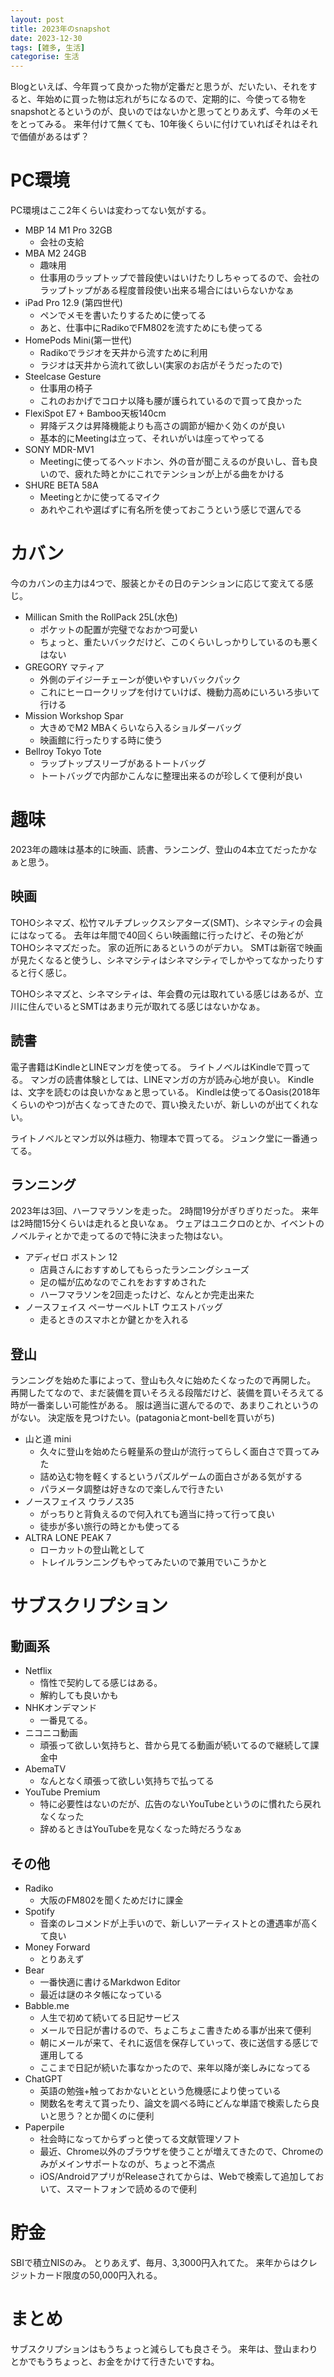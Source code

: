 ```yaml
---
layout: post
title: 2023年のsnapshot
date: 2023-12-30
tags: [雑多, 生活]
categorise: 生活
---
```


Blogといえば、今年買って良かった物が定番だと思うが、だいたい、それをすると、年始めに買った物は忘れがちになるので、定期的に、今使ってる物をsnapshotとるというのが、良いのではないかと思ってとりあえず、今年のメモをとってみる。
来年付けて無くても、10年後くらいに付けていればそれはそれで価値があるはず？

# PC環境
PC環境はここ2年くらいは変わってない気がする。

- MBP 14 M1 Pro 32GB
  - 会社の支給
- MBA M2 24GB
  - 趣味用
  - 仕事用のラップトップで普段使いはいけたりしちゃってるので、会社のラップトップがある程度普段使い出来る場合にはいらないかなぁ
- iPad Pro 12.9 (第四世代)
  - ペンでメモを書いたりするために使ってる
  - あと、仕事中にRadikoでFM802を流すためにも使ってる
- HomePods Mini(第一世代)
  - Radikoでラジオを天井から流すために利用
  - ラジオは天井から流れて欲しい(実家のお店がそうだったので)
- Steelcase Gesture
  - 仕事用の椅子
  - これのおかげでコロナ以降も腰が護られているので買って良かった
- FlexiSpot E7 + Bamboo天板140cm
  - 昇降デスクは昇降機能よりも高さの調節が細かく効くのが良い
  - 基本的にMeetingは立って、それいがいは座ってやってる
- SONY MDR-MV1
  - Meetingに使ってるヘッドホン、外の音が聞こえるのが良いし、音も良いので、疲れた時とかにこれでテンションが上がる曲をかける
- SHURE BETA 58A
  - Meetingとかに使ってるマイク
  - あれやこれや選ばずに有名所を使っておこうという感じで選んでる

# カバン
今のカバンの主力は4つで、服装とかその日のテンションに応じて変えてる感じ。

- Millican Smith the RollPack 25L(水色)
  - ポケットの配置が完璧でなおかつ可愛い
  - ちょっと、重たいバックだけど、このくらいしっかりしているのも悪くはない
- GREGORY マティア
  - 外側のデイジーチェーンが使いやすいバックパック
  - これにヒーロークリップを付けていけば、機動力高めにいろいろ歩いて行ける
- Mission Workshop Spar
  - 大きめでM2 MBAくらいなら入るショルダーバッグ
  - 映画館に行ったりする時に使う
- Bellroy Tokyo Tote
  - ラップトップスリーブがあるトートバッグ
  - トートバッグで内部かこんなに整理出来るのが珍しくて便利が良い


# 趣味
2023年の趣味は基本的に映画、読書、ランニング、登山の4本立てだったかなぁと思う。

## 映画
TOHOシネマズ、松竹マルチプレックスシアターズ(SMT)、シネマシティの会員にはなってる。
去年は年間で40回くらい映画館に行ったけど、その殆どがTOHOシネマズだった。
家の近所にあるというのがデカい。
SMTは新宿で映画が見たくなると使うし、シネマシティはシネマシティでしかやってなかったりすると行く感じ。

TOHOシネマズと、シネマシティは、年会費の元は取れている感じはあるが、立川に住んでいるとSMTはあまり元が取れてる感じはないかなぁ。

## 読書
電子書籍はKindleとLINEマンガを使ってる。
ライトノベルはKindleで買ってる。
マンガの読書体験としては、LINEマンガの方が読み心地が良い。
Kindleは、文字を読むのは良いかなぁと思っている。
Kindleは使ってるOasis(2018年くらいのやつ)が古くなってきたので、買い換えたいが、新しいのが出てくれない。

ライトノベルとマンガ以外は極力、物理本で買ってる。
ジュンク堂に一番通ってる。

## ランニング
2023年は3回、ハーフマラソンを走った。
2時間19分がぎりぎりだった。
来年は2時間15分くらいは走れると良いなぁ。
ウェアはユニクロのとか、イベントのノベルティとかで走ってるので特に決まった物はない。

- アディゼロ ボストン 12
  - 店員さんにおすすめしてもらったランニングシューズ
  - 足の幅が広めなのでこれをおすすめされた
  - ハーフマラソンを2回走ったけど、なんとか完走出来た
- ノースフェイス ペーサーベルトLT ウエストバッグ
  - 走るときのスマホとか鍵とかを入れる

## 登山
ランニングを始めた事によって、登山も久々に始めたくなったので再開した。
再開したてなので、まだ装備を買いそろえる段階だけど、装備を買いそろえてる時が一番楽しい可能性がある。
服は適当に選んでるので、あまりこれというのがない。
決定版を見つけたい。(patagoniaとmont-bellを買いがち)

- 山と道 mini
  - 久々に登山を始めたら軽量系の登山が流行ってらしく面白さで買ってみた
  - 詰め込む物を軽くするというパズルゲームの面白さがある気がする
  - パラメータ調整は好きなので楽しんで行きたい
- ノースフェイス ウラノス35
  - がっちりと背負えるので何入れても適当に持って行って良い
  - 徒歩が多い旅行の時とかも使ってる
- ALTRA LONE PEAK 7
  - ローカットの登山靴として
  - トレイルランニングもやってみたいので兼用でいこうかと

# サブスクリプション
## 動画系

- Netflix
  - 惰性で契約してる感じはある。
  - 解約しても良いかも
- NHKオンデマンド
  - 一番見てる。
- ニコニコ動画
  - 頑張って欲しい気持ちと、昔から見てる動画が続いてるので継続して課金中
- AbemaTV
  - なんとなく頑張って欲しい気持ちで払ってる
- YouTube Premium
  - 特に必要性はないのだが、広告のないYouTubeというのに慣れたら戻れなくなった
  - 辞めるときはYouTubeを見なくなった時だろうなぁ

## その他
- Radiko
  - 大阪のFM802を聞くためだけに課金
- Spotify
  - 音楽のレコメンドが上手いので、新しいアーティストとの遭遇率が高くて良い
- Money Forward
  - とりあえず
- Bear
  - 一番快適に書けるMarkdwon Editor
  - 最近は謎のネタ帳になっている
- Babble.me
  - 人生で初めて続いてる日記サービス
  - メールで日記が書けるので、ちょこちょこ書きためる事が出来て便利
  - 朝にメールが来て、それに返信を保存していって、夜に送信する感じで運用してる
  - ここまで日記が続いた事なかったので、来年以降が楽しみになってる
- ChatGPT
  - 英語の勉強+触っておかないとという危機感により使っている
  - 関数名を考えて貰ったり、論文を調べる時にどんな単語で検索したら良いと思う？とか聞くのに便利
- Paperpile
  - 社会時になってからずっと使ってる文献管理ソフト
  - 最近、Chrome以外のブラウザを使うことが増えてきたので、Chromeのみがメインサポートなのが、ちょっと不満点
  - iOS/AndroidアプリがReleaseされてからは、Webで検索して追加しておいて、スマートフォンで読めるので便利

# 貯金
SBIで積立NISのみ。
とりあえず、毎月、3,3000円入れてた。
来年からはクレジットカード限度の50,000円入れる。

# まとめ
サブスクリプションはもうちょっと減らしても良さそう。
来年は、登山まわりとかでもうちょっと、お金をかけて行きたいですね。
